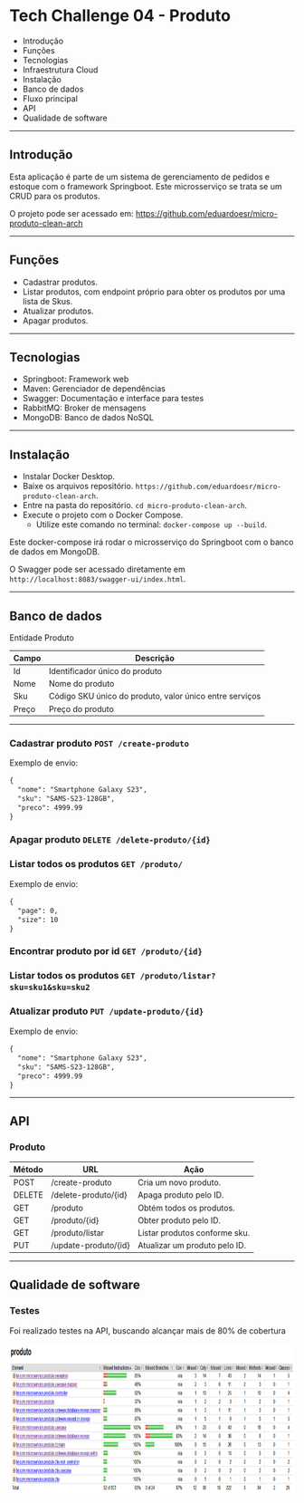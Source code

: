 # Tech Challenge 04 - Produto

- Introdução
- Funções
- Tecnologias
- Infraestrutura Cloud
- Instalação
- Banco de dados
- Fluxo principal
- API
- Qualidade de software

***

## Introdução

Esta aplicação é parte de um sistema de gerenciamento de pedidos e estoque com o framework Springboot. Este microsserviço se trata se um CRUD para os produtos. 

O projeto pode ser acessado em: https://github.com/eduardoesr/micro-produto-clean-arch

***

## Funções

* Cadastrar produtos.
* Listar produtos, com endpoint próprio para obter os produtos por uma lista de Skus.
* Atualizar produtos.
* Apagar produtos.

***

## Tecnologias

* Springboot: Framework web
* Maven: Gerenciador de dependências
* Swagger: Documentação e interface para testes
* RabbitMQ: Broker de mensagens
* MongoDB: Banco de dados NoSQL

***

## Instalação

* Instalar Docker Desktop.
* Baixe os arquivos repositório. `https://github.com/eduardoesr/micro-produto-clean-arch`.
* Entre na pasta do repositório. `cd micro-produto-clean-arch`.
* Execute o projeto com o Docker Compose.
    * Utilize este comando no terminal: `docker-compose up --build`.
 
Este docker-compose irá rodar o microsserviço do Springboot com o banco de dados em MongoDB.

O Swagger pode ser acessado diretamente em `http://localhost:8083/swagger-ui/index.html`.

***

## Banco de dados

Entidade Produto

| Campo  | Descrição                                                                        |
|----------|--------------------------------------------------------------------------------|
| Id       | Identificador único do produto                                                 |
| Nome     | Nome do produto                                                                |
| Sku      | Código SKU único do produto, valor único entre serviços                        |
| Preço    | Preço do produto                                                               |

***

### Cadastrar produto `POST /create-produto`
Exemplo de envio:
  ```
{
    "nome": "Smartphone Galaxy S23",
    "sku": "SAMS-S23-128GB",
    "preco": 4999.99
}
  ```

### Apagar produto `DELETE /delete-produto/{id}`

### Listar todos os produtos `GET /produto/`
Exemplo de envio:
```
{
  "page": 0,
  "size": 10
}
 ```

### Encontrar produto por id `GET /produto/{id}`

### Listar todos os produtos `GET /produto/listar?sku=sku1&sku=sku2`

### Atualizar produto `PUT /update-produto/{id}`
Exemplo de envio:
  ```
{
    "nome": "Smartphone Galaxy S23",
    "sku": "SAMS-S23-128GB",
    "preco": 4999.99
}
  ```

***

## API

### Produto

| Método  | URL                            | Ação                                                        |
|---------|--------------------------------|-------------------------------------------------------------|
| POST    | /create-produto                | Cria um novo produto.                                       |
| DELETE  | /delete-produto/{id}           | Apaga produto pelo ID.                                      |
| GET     | /produto                       | Obtém todos os produtos.                                    |
| GET     | /produto/{id}                  | Obter produto pelo ID.                                      |
| GET     | /produto/listar                | Listar produtos conforme sku.                               |
| PUT     | /update-produto/{id}           | Atualizar um produto pelo ID.                               |

***

## Qualidade de software

### Testes

Foi realizado testes na API, buscando alcançar mais de 80% de cobertura

<div align="center">
    <img src="src/main/resources/img/teste.png" width="1466px" height="268px">
</div>
